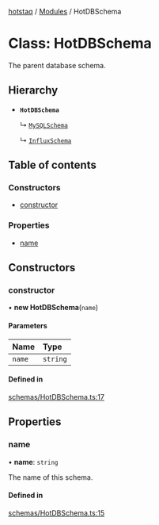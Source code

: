 [hotstaq](../README.md) / [Modules](../modules.md) / HotDBSchema

# Class: HotDBSchema

The parent database schema.

## Hierarchy

- **`HotDBSchema`**

  ↳ [`MySQLSchema`](MySQLSchema.md)

  ↳ [`InfluxSchema`](InfluxSchema.md)

## Table of contents

### Constructors

- [constructor](HotDBSchema.md#constructor)

### Properties

- [name](HotDBSchema.md#name)

## Constructors

### constructor

• **new HotDBSchema**(`name`)

#### Parameters

| Name | Type |
| :------ | :------ |
| `name` | `string` |

#### Defined in

[schemas/HotDBSchema.ts:17](https://github.com/OurFreeLight/HotStaq/blob/c443819/src/schemas/HotDBSchema.ts#L17)

## Properties

### name

• **name**: `string`

The name of this schema.

#### Defined in

[schemas/HotDBSchema.ts:15](https://github.com/OurFreeLight/HotStaq/blob/c443819/src/schemas/HotDBSchema.ts#L15)
